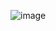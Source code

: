 ![image](https://github.com/FecklaSveckla/FecklaSveckla/assets/121516669/0f81cfb5-89bb-442f-bbd4-45d66f00c6b5)
